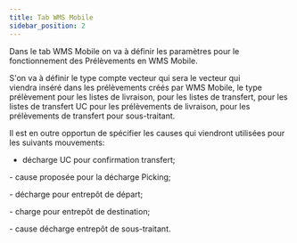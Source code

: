 ```yaml
---
title: Tab WMS Mobile
sidebar_position: 2
---
```


Dans le tab WMS Mobile on va à définir les paramètres pour le fonctionnement des Prélèvements en WMS Mobile.

S'on va à définir le type compte vecteur qui sera le vecteur qui viendra inséré dans les prélèvements créés par WMS Mobile, le type prélèvement pour les listes de livraison, pour les listes de transfert, pour les listes de transfert UC pour les prélèvements de livraison, pour les prélèvements de transfert pour sous-traitant.

Il est en outre opportun de spécifier les causes qui viendront utilisées pour les suivants mouvements:

- décharge UC pour confirmation transfert;

- cause proposée pour la décharge Picking;

- décharge pour entrepôt de départ;

- charge pour entrepôt de destination;

- cause décharge entrepôt de sous-traitant.






